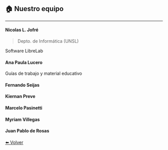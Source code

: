 ## 🏠️ Nuestro equipo

---

#### Nicolas L. Jofré

> Depto. de Informática (UNSL)

Software LibreLab

#### Ana Paula Lucero
Guías de trabajo y material educativo

#### Fernando Seijas

#### Kiernan Preve

#### Marcelo Pasinetti

#### Myriam Villegas

#### Juan Pablo de Rosas




[⬅️ Volver](./)
